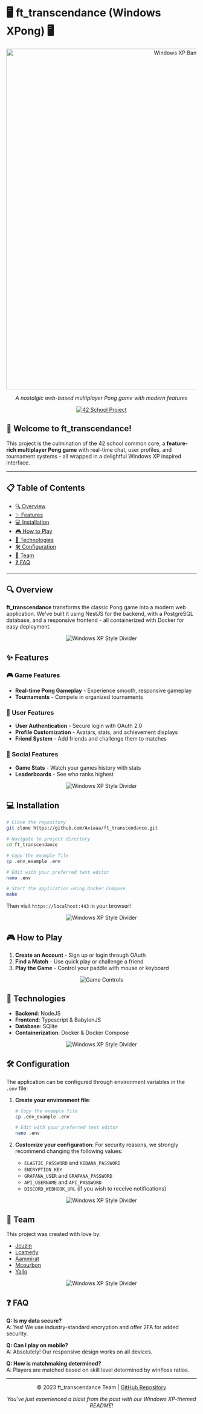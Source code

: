 # 🖥️ ft_transcendance (Windows XPong) 🖥️

<div align="center">
<img src="./frontend/img/Readme/WindowsXPong.jpg" alt="Windows XP Banner" width="900"/>

*A nostalgic web-based multiplayer Pong game with modern features*

[![42 School Project](https://img.shields.io/badge/42%20School-Project-brightgreen?style=for-the-badge&logo=42&logoColor=white)](https://42.fr/)
</div>

## 🚀 Welcome to ft_transcendance!

This project is the culmination of the 42 school common core, a **feature-rich multiplayer Pong game** with real-time chat, user profiles, and tournament systems - all wrapped in a delightful Windows XP inspired interface.

---

## 📋 Table of Contents

- [🔍 Overview](#-overview)
- [✨ Features](#-features)
- [💻 Installation](#-installation)
- [🎮 How to Play](#-how-to-play)
- [🧩 Technologies](#-technologies)
- [🛠️ Configuration](#-configuration)
- [👥 Team](#-team)
- [❓ FAQ](#-faq)

---

## 🔍 Overview

**ft_transcendance** transforms the classic Pong game into a modern web application. We've built it using NestJS for the backend, with a PostgreSQL database, and a responsive frontend - all containerized with Docker for easy deployment.

<div align="center">
<img src="./frontend/img/Readme/readme-divider-features.jpg" alt="Windows XP Style Divider"/>
</div>

## ✨ Features

### 🎮 Game Features
- **Real-time Pong Gameplay** - Experience smooth, responsive gameplay
- **Tournaments** - Compete in organized tournaments

### 👤 User Features
- **User Authentication** - Secure login with OAuth 2.0
- **Profile Customization** - Avatars, stats, and achievement displays
- **Friend System** - Add friends and challenge them to matches

### 💬 Social Features
- **Game Stats** - Watch your games history with stats
- **Leaderboards** - See who ranks highest

<div align="center">
<img src="./frontend/img/Readme/readme-divider-install.jpg" alt="Windows XP Style Divider"/>
</div>

## 💻 Installation

```bash
# Clone the repository
git clone https://github.com/Axiaaa/ft_transcendance.git

# Navigate to project directory
cd ft_transcendance

# Copy the example file
cp .env_example .env

# Edit with your preferred text editor
nano .env

# Start the application using Docker Compose
make
```

Then visit `https://localhost:443` in your browser!

<div align="center">
<img src="./frontend/img/Readme/readme-divider-howtoplay.jpg" alt="Windows XP Style Divider"/>
</div>

## 🎮 How to Play

1. **Create an Account** - Sign up or login through OAuth
2. **Find a Match** - Use quick play or challenge a friend
3. **Play the Game** - Control your paddle with mouse or keyboard

<div align="center">
<img src="./frontend/img/Readme/readme-divider-technos.jpg" alt="Game Controls"/>
</div>

## 🧩 Technologies

- **Backend**: NodeJS
- **Frontend**: Typescript & BabylonJS
- **Database**: SQlite
- **Containerization**: Docker & Docker Compose

<div align="center">
<img src="./frontend/img/Readme/readme-divider-features.jpg" alt="Windows XP Style Divider"/>
</div>

## 🛠️ Configuration

The application can be configured through environment variables in the `.env` file:

1. **Create your environment file**:
    ```bash
    # Copy the example file
    cp .env_example .env
    
    # Edit with your preferred text editor
    nano .env
    ```

2. **Customize your configuration**:
    For security reasons, we strongly recommend changing the following values:
    - `ELASTIC_PASSWORD` and `KIBANA_PASSWORD`
    - `ENCRYPTION_KEY`
    - `GRAFANA_USER` and `GRAFANA_PASSWORD`
    - `API_USERNAME` and `API_PASSWORD`
    - `DISCORD_WEBHOOK_URL` (if you wish to receive notifications)

<div align="center">
<img src="./frontend/img/Readme/readme-divider-features.jpg" alt="Windows XP Style Divider"/>
</div>

## 👥 Team

This project was created with love by:
- [Jcuzin](https://github.com/Ocyn)
- [Lcamerly](https://github.com/Axiaaa)
- [Aammirat](https://github.com/nonomex)
- [Mcourbon](https://github.com/mcourbon)
- [Yallo](https://github.com/Sarfoula)

<div align="center">
<img src="./frontend/img/Readme/readme-divider-faq.jpg" alt="Windows XP Style Divider"/>
</div>

## ❓ FAQ

**Q: Is my data secure?**  
A: Yes! We use industry-standard encryption and offer 2FA for added security.

**Q: Can I play on mobile?**  
A: Absolutely! Our responsive design works on all devices.

**Q: How is matchmaking determined?**  
A: Players are matched based on skill level determined by win/loss ratios.

---

<div align="center">
<p>© 2023 ft_transcendance Team | <a href="https://github.com/Axiaaa/ft_transcendance.git">GitHub Repository</a></p>

*You've just experienced a blast from the past with our Windows XP-themed README!*
</div>